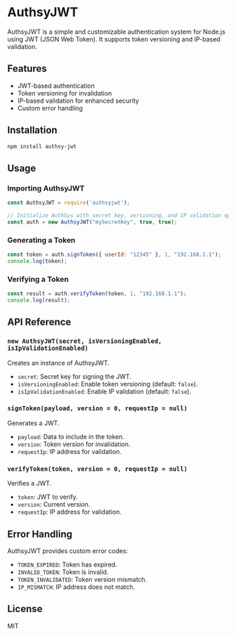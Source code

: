 # AuthsyJWT

AuthsyJWT is a simple and customizable authentication system for Node.js using JWT (JSON Web Token). It supports token versioning and IP-based validation.

## Features
- JWT-based authentication
- Token versioning for invalidation
- IP-based validation for enhanced security
- Custom error handling

## Installation
```sh
npm install authsy-jwt
```

## Usage
### Importing AuthsyJWT
```js
const AuthsyJWT = require('authsyjwt');

// Initialize AuthSys with secret key, versioning, and IP validation options
const auth = new AuthsyJWT("mySecretKey", true, true);
```

### Generating a Token
```js
const token = auth.signToken({ userId: "12345" }, 1, "192.168.1.1");
console.log(token);
```

### Verifying a Token
```js
const result = auth.verifyToken(token, 1, "192.168.1.1");
console.log(result);
```

## API Reference
### `new AuthsyJWT(secret, isVersioningEnabled, isIpValidationEnabled)`
Creates an instance of AuthsyJWT.
- `secret`: Secret key for signing the JWT.
- `isVersioningEnabled`: Enable token versioning (default: `false`).
- `isIpValidationEnabled`: Enable IP validation (default: `false`).

### `signToken(payload, version = 0, requestIp = null)`
Generates a JWT.
- `payload`: Data to include in the token.
- `version`: Token version for invalidation.
- `requestIp`: IP address for validation.

### `verifyToken(token, version = 0, requestIp = null)`
Verifies a JWT.
- `token`: JWT to verify.
- `version`: Current version.
- `requestIp`: IP address for validation.

## Error Handling
AuthsyJWT provides custom error codes:
- `TOKEN_EXPIRED`: Token has expired.
- `INVALID_TOKEN`: Token is invalid.
- `TOKEN_INVALIDATED`: Token version mismatch.
- `IP_MISMATCH`: IP address does not match.

## License
MIT

